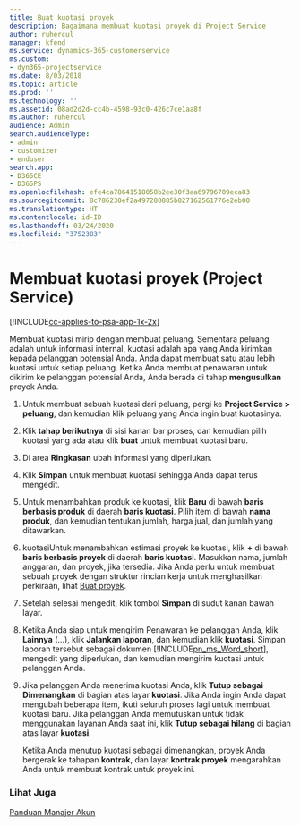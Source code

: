 ```yaml
---
title: Buat kuotasi proyek
description: Bagaimana membuat kuotasi proyek di Project Service
author: ruhercul
manager: kfend
ms.service: dynamics-365-customerservice
ms.custom:
- dyn365-projectservice
ms.date: 8/03/2018
ms.topic: article
ms.prod: ''
ms.technology: ''
ms.assetid: 08ad2d2d-cc4b-4598-93c0-426c7ce1aa8f
ms.author: ruhercul
audience: Admin
search.audienceType:
- admin
- customizer
- enduser
search.app:
- D365CE
- D365PS
ms.openlocfilehash: efe4ca78641518058b2ee30f3aa69796709eca83
ms.sourcegitcommit: 8c786230ef2a497280885b827162561776e2eb00
ms.translationtype: HT
ms.contentlocale: id-ID
ms.lasthandoff: 03/24/2020
ms.locfileid: "3752383"
---
```

# <a name="create-a-project-quote-project-service"></a>Membuat kuotasi proyek (Project Service)

[!INCLUDE[cc-applies-to-psa-app-1x-2x](../includes/cc-applies-to-psa-app-1x-2x.md)]

Membuat kuotasi mirip dengan membuat peluang. Sementara peluang adalah untuk informasi internal, kuotasi adalah apa yang Anda kirimkan kepada pelanggan potensial Anda. Anda dapat membuat satu atau lebih kuotasi untuk setiap peluang. Ketika Anda membuat penawaran untuk dikirim ke pelanggan potensial Anda, Anda berada di tahap **mengusulkan** proyek Anda.  
  
1. Untuk membuat sebuah kuotasi dari peluang, pergi ke **Project Service > peluang**, dan kemudian klik peluang yang Anda ingin buat kuotasinya.  
  
2. Klik **tahap berikutnya** di sisi kanan bar proses, dan kemudian pilih kuotasi yang ada atau klik **buat** untuk membuat kuotasi baru.  
  
3. Di area **Ringkasan** ubah informasi yang diperlukan.  
  
4. Klik **Simpan** untuk membuat kuotasi sehingga Anda dapat terus mengedit.  
  
5. Untuk menambahkan produk ke kuotasi, klik **Baru** di bawah **baris berbasis produk** di daerah **baris kuotasi**. Pilih item di bawah **nama produk**, dan kemudian tentukan jumlah, harga jual, dan jumlah yang ditawarkan.  
  
6. kuotasiUntuk menambahkan estimasi proyek ke kuotasi, klik **+** di bawah **baris berbasis proyek** di daerah **baris kuotasi**. Masukkan nama, jumlah anggaran, dan proyek, jika tersedia. Jika Anda perlu untuk membuat sebuah proyek dengan struktur rincian kerja untuk menghasilkan perkiraan, lihat [Buat proyek](../project-service/create-project.md).  
  
7. Setelah selesai mengedit, klik tombol **Simpan** di sudut kanan bawah layar.  
  
8. Ketika Anda siap untuk mengirim Penawaran ke pelanggan Anda, klik **Lainnya** (...), klik **Jalankan laporan**, dan kemudian klik **kuotasi**. Simpan laporan tersebut sebagai dokumen [!INCLUDE[pn_ms_Word_short](../includes/pn-ms-word-short.md)], mengedit yang diperlukan, dan kemudian mengirim kuotasi untuk pelanggan Anda.  
  
9. Jika pelanggan Anda menerima kuotasi Anda, klik **Tutup sebagai Dimenangkan** di bagian atas layar **kuotasi**. Jika Anda ingin Anda dapat mengubah beberapa item, ikuti seluruh proses lagi untuk membuat kuotasi baru. Jika pelanggan Anda memutuskan untuk tidak menggunakan layanan Anda saat ini, klik **Tutup sebagai hilang** di bagian atas layar **kuotasi**.  
  
   Ketika Anda menutup kuotasi sebagai dimenangkan, proyek Anda bergerak ke tahapan **kontrak**, dan layar **kontrak proyek** mengarahkan Anda untuk membuat kontrak untuk proyek ini.  
  
### <a name="see-also"></a>Lihat Juga  
 [Panduan Manajer Akun](../project-service/account-manager-guide.md)
